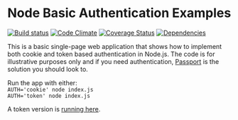 # Node Basic Authentication Examples

[![Build status][travis-image]][travis-url] [![Code Climate][codeclimate-image]][codeclimate-url] [![Coverage Status][coverage-image]][coverage-url] [![Dependencies][david-image]][david-url]

This is a basic single-page web application that shows how to implement both
cookie and token based authentication in Node.js. The code is for illustrative
purposes only and if you need authentication, [Passport](http://passportjs.org)
is the solution you should look to.

Run the app with either:  
`AUTH='cookie' node index.js`  
`AUTH='token' node index.js`  

A token version is [running here](http://node-basic-auth-examples.herokuapp.com).

[travis-url]: http://travis-ci.org/wbyoung/node-basic-auth-examples
[travis-image]: https://secure.travis-ci.org/wbyoung/node-basic-auth-examples.png?branch=master
[codeclimate-image]: https://codeclimate.com/github/wbyoung/node-basic-auth-examples.png
[codeclimate-url]: https://codeclimate.com/github/wbyoung/node-basic-auth-examples
[coverage-image]: https://coveralls.io/repos/wbyoung/node-basic-auth-examples/badge.png
[coverage-url]: https://coveralls.io/r/wbyoung/node-basic-auth-examples
[david-image]: https://david-dm.org/wbyoung/node-basic-auth-examples.png?theme=shields.io
[david-url]: https://david-dm.org/wbyoung/node-basic-auth-examples
